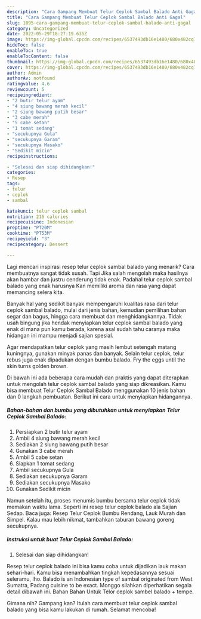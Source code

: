 ```yaml
---
description: "Cara Gampang Membuat Telur Ceplok Sambal Balado Anti Gagal"
title: "Cara Gampang Membuat Telur Ceplok Sambal Balado Anti Gagal"
slug: 1095-cara-gampang-membuat-telur-ceplok-sambal-balado-anti-gagal
category: Uncategorized
date: 2022-05-29T18:27:19.635Z
image: https://img-global.cpcdn.com/recipes/6537493db16e1480/680x482cq70/telur-ceplok-sambal-balado-foto-resep-utama.jpg
hideToc: false
enableToc: true
enableTocContent: false
thumbnail: https://img-global.cpcdn.com/recipes/6537493db16e1480/680x482cq70/telur-ceplok-sambal-balado-foto-resep-utama.jpg
cover: https://img-global.cpcdn.com/recipes/6537493db16e1480/680x482cq70/telur-ceplok-sambal-balado-foto-resep-utama.jpg
author: Admin
authorAv: notfound
ratingvalue: 4.6
reviewcount: 5
recipeingredient:
- "2 butir telur ayam"
- "4 siung bawang merah kecil"
- "2 siung bawang putih besar"
- "3 cabe merah"
- "5 cabe setan"
- "1 tomat sedang"
- "secukupnya Gula"
- "secukupnya Garam"
- "secukupnya Masako"
- "Sedikit micin"
recipeinstructions:

- "Selesai dan siap dihidangkan!"
categories:
- Resep
tags:
- telur
- ceplok
- sambal

katakunci: telur ceplok sambal 
nutrition: 216 calories
recipecuisine: Indonesian
preptime: "PT20M"
cooktime: "PT53M"
recipeyield: "3"
recipecategory: Dessert

---
```



Lagi mencari inspirasi resep telur ceplok sambal balado yang menarik? Cara membuatnya sangat tidak susah. Tapi Jika salah mengolah maka hasilnya akan hambar dan justru cenderung tidak enak. Padahal telur ceplok sambal balado yang enak harusnya Kan memiliki aroma dan rasa yang dapat memancing selera kita.


Banyak hal yang sedikit banyak mempengaruhi kualitas rasa dari telur ceplok sambal balado, mulai dari jenis bahan, kemudian pemilihan bahan segar dan bagus, hingga cara membuat dan menghidangkannya. Tidak usah bingung jika hendak menyiapkan telur ceplok sambal balado yang enak di mana pun kamu berada, karena asal sudah tahu caranya maka hidangan ini mampu menjadi sajian spesial.

Agar mendapatkan telur ceplok yang masih lembut setengah matang kuningnya, gunakan minyak panas dan banyak. Selain telur ceplok, telur rebus juga enak dipadukan dengan bumbu balado. Fry the eggs until the skin turns golden brown.


Di bawah ini ada beberapa cara mudah dan praktis yang dapat diterapkan untuk mengolah telur ceplok sambal balado yang siap dikreasikan. Kamu bisa membuat Telur Ceplok Sambal Balado menggunakan 10 jenis bahan dan 0 langkah pembuatan. Berikut ini cara untuk menyiapkan hidangannya.

<!--inarticleads1-->

##### Bahan-bahan dan bumbu yang dibutuhkan untuk menyiapkan Telur Ceplok Sambal Balado:

1. Persiapkan 2 butir telur ayam
1. Ambil 4 siung bawang merah kecil
1. Sediakan 2 siung bawang putih besar
1. Gunakan 3 cabe merah
1. Ambil 5 cabe setan
1. Siapkan 1 tomat sedang
1. Ambil secukupnya Gula
1. Sediakan secukupnya Garam
1. Sediakan secukupnya Masako
1. Gunakan Sedikit micin


Namun setelah itu, proses menumis bumbu bersama telur ceplok tidak memakan waktu lama. Seperti ini resep telur ceplok balado ala Sajian Sedap. Baca juga: Resep Telur Ceplok Bumbu Rendang, Lauk Murah dan Simpel. Kalau mau lebih nikmat, tambahkan taburan bawang goreng secukupnya. 

<!--inarticleads2-->

##### Instruksi untuk buat Telur Ceplok Sambal Balado:


1. Selesai dan siap dihidangkan!

Resep telur ceplok balado ini bisa kamu coba untuk dijadikan lauk makan sehari-hari. Kamu bisa menambahkan tingkah kepedasannya sesuai seleramu, lho. Balado is an Indonesian type of sambal originated from West Sumatra, Padang cuisine to be exact. Monggo silahkan diperhatikan segala detail dibawah ini. Bahan Bahan Untuk Telor ceplok sambel balado + tempe. 

Gimana nih? Gampang kan? Itulah cara membuat telur ceplok sambal balado yang bisa kamu lakukan di rumah. Selamat mencoba!
